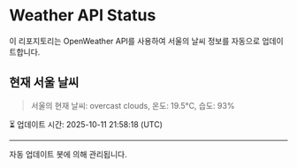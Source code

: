 
# Weather API Status

이 리포지토리는 OpenWeather API를 사용하여 서울의 날씨 정보를 자동으로 업데이트합니다.

## 현재 서울 날씨
> 서울의 현재 날씨: overcast clouds, 온도: 19.5°C, 습도: 93%

⏳ 업데이트 시간: 2025-10-11 21:58:18 (UTC)

---
자동 업데이트 봇에 의해 관리됩니다.
